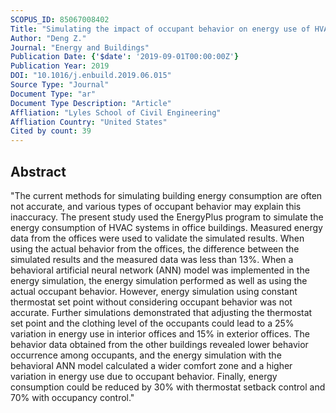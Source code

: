 ```yaml
---
SCOPUS_ID: 85067008402
Title: "Simulating the impact of occupant behavior on energy use of HVAC systems by implementing a behavioral artificial neural network model"
Author: "Deng Z."
Journal: "Energy and Buildings"
Publication Date: {'$date': '2019-09-01T00:00:00Z'}
Publication Year: 2019
DOI: "10.1016/j.enbuild.2019.06.015"
Source Type: "Journal"
Document Type: "ar"
Document Type Description: "Article"
Affliation: "Lyles School of Civil Engineering"
Affliation Country: "United States"
Cited by count: 39
---
```


## Abstract
"The current methods for simulating building energy consumption are often not accurate, and various types of occupant behavior may explain this inaccuracy. The present study used the EnergyPlus program to simulate the energy consumption of HVAC systems in office buildings. Measured energy data from the offices were used to validate the simulated results. When using the actual behavior from the offices, the difference between the simulated results and the measured data was less than 13%. When a behavioral artificial neural network (ANN) model was implemented in the energy simulation, the energy simulation performed as well as using the actual occupant behavior. However, energy simulation using constant thermostat set point without considering occupant behavior was not accurate. Further simulations demonstrated that adjusting the thermostat set point and the clothing level of the occupants could lead to a 25% variation in energy use in interior offices and 15% in exterior offices. The behavior data obtained from the other buildings revealed lower behavior occurrence among occupants, and the energy simulation with the behavioral ANN model calculated a wider comfort zone and a higher variation in energy use due to occupant behavior. Finally, energy consumption could be reduced by 30% with thermostat setback control and 70% with occupancy control."

